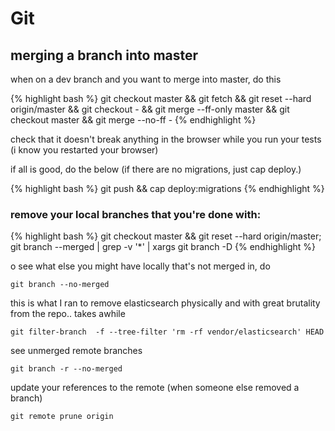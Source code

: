 ---
---

# Git

## merging a branch into master


when on a dev branch and you want to merge into master, do this

{% highlight bash %}
git checkout master && git fetch && git reset --hard origin/master && git checkout - && git merge --ff-only master && git checkout master && git merge --no-ff -
{% endhighlight %}

check that it doesn't break anything in the browser while you run your tests (i know you restarted your browser)

if all is good, do the below (if there are no migrations, just cap deploy.)

{% highlight bash %}
 git push && cap deploy:migrations
{% endhighlight %}


### remove your local branches that you're done with:

{% highlight bash %}
 git checkout master && git reset --hard origin/master; git branch --merged | grep -v '*' | xargs git branch -D
{% endhighlight %}


 o see what else you might have locally that's not merged in, do

    git branch --no-merged

this is what I ran to remove elasticsearch physically and with great brutality from the repo.. takes awhile

    git filter-branch  -f --tree-filter 'rm -rf vendor/elasticsearch' HEAD

see unmerged remote branches

    git branch -r --no-merged

update your references to the remote (when someone else removed a branch)

    git remote prune origin
